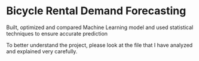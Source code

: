 # Bicycle Rental Demand Forecasting
Built, optimized and compared Machine Learning model and used statistical techniques to ensure accurate prediction 

To better understand the project, please look at the file that I have analyzed and explained very carefully.
